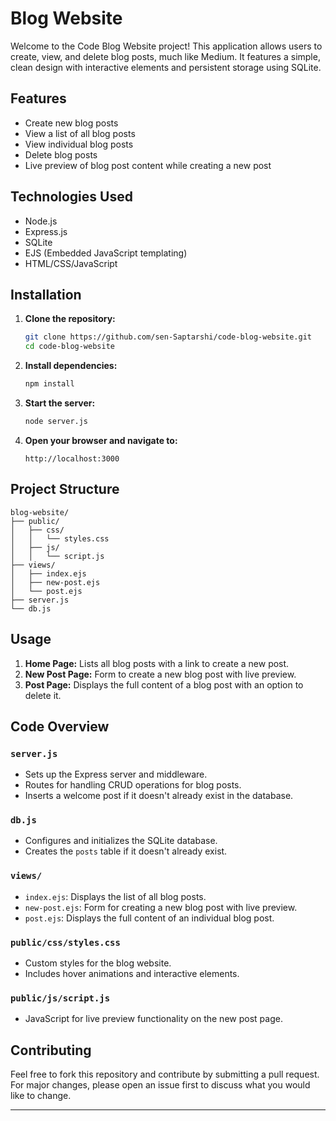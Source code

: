 # Blog Website

Welcome to the Code Blog Website project! This application allows users to create, view, and delete blog posts, much like Medium. It features a simple, clean design with interactive elements and persistent storage using SQLite.

## Features

- Create new blog posts
- View a list of all blog posts
- View individual blog posts
- Delete blog posts
- Live preview of blog post content while creating a new post

## Technologies Used

- Node.js
- Express.js
- SQLite
- EJS (Embedded JavaScript templating)
- HTML/CSS/JavaScript

## Installation

1. **Clone the repository:**

   ```sh
   git clone https://github.com/sen-Saptarshi/code-blog-website.git
   cd code-blog-website
   ```

2. **Install dependencies:**

   ```sh
   npm install
   ```

3. **Start the server:**

   ```sh
   node server.js
   ```

4. **Open your browser and navigate to:**
   ```
   http://localhost:3000
   ```

## Project Structure

```
blog-website/
├── public/
│   ├── css/
│   │   └── styles.css
│   ├── js/
│   │   └── script.js
├── views/
│   ├── index.ejs
│   ├── new-post.ejs
│   └── post.ejs
├── server.js
└── db.js
```

## Usage

1. **Home Page:** Lists all blog posts with a link to create a new post.
2. **New Post Page:** Form to create a new blog post with live preview.
3. **Post Page:** Displays the full content of a blog post with an option to delete it.

## Code Overview

### `server.js`

- Sets up the Express server and middleware.
- Routes for handling CRUD operations for blog posts.
- Inserts a welcome post if it doesn't already exist in the database.

### `db.js`

- Configures and initializes the SQLite database.
- Creates the `posts` table if it doesn't already exist.

### `views/`

- `index.ejs`: Displays the list of all blog posts.
- `new-post.ejs`: Form for creating a new blog post with live preview.
- `post.ejs`: Displays the full content of an individual blog post.

### `public/css/styles.css`

- Custom styles for the blog website.
- Includes hover animations and interactive elements.

### `public/js/script.js`

- JavaScript for live preview functionality on the new post page.

## Contributing

Feel free to fork this repository and contribute by submitting a pull request. For major changes, please open an issue first to discuss what you would like to change.

---
